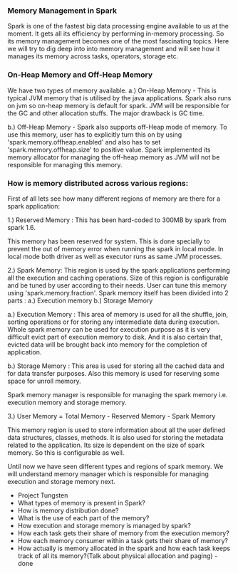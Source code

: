 ### Memory Management in Spark

Spark is one of the fastest big data processing engine available to us at the moment. It gets all its efficiency by performing
in-memory processing. So its memory management becomes one of the most fascinating topics. Here we will try to dig deep
into into memory management and will see how it manages its memory across tasks, operators, storage etc. 

### On-Heap Memory and Off-Heap Memory

We have two types of memory available. 
a.) On-Heap Memory - This is typical JVM memory that is utilised by the java applications. Spark also runs on jvm so 
on-heap memory is default for spark. JVM will be responsible for the GC and other allocation stuffs. The major drawback 
is GC time.

b.) Off-Heap Memory - Spark also supports off-Heap mode of memory. To use this memory, user has to explicitly turn this 
on by using 'spark.memory.offheap.enabled' and also has to set 'spark.memory.offheap.size' to positive value. Spark 
implemented its memory allocator for managing the off-heap memory as JVM will not be responsible for managing this memory.

### How is memory distributed across various regions:

First of all lets see how many different regions of memory are there for a spark application:

1.) Reserved Memory : This has been hard-coded to 300MB by spark from spark 1.6.

This memory has been reserved for system. This is done specially to prevent the out of memory error when running the 
spark in local mode. In local mode both driver as well as executor runs as same JVM processes.


2.) Spark Memory: This region is used by the spark applications performing all the execution and caching operations. Size
of this region is configurable and be tuned by user according to their needs. User can tune this memory using 'spark.memory.fraction'.
Spark memory itself has been divided into 2 parts : a.) Execution memory b.) Storage Memory

a.) Execution Memory :
This area of memory is used for all the shuffle, join, sorting operations or for storing any intermediate data during 
execution. Whole spark memory can be used for execution purpose as it is very difficult evict part of execution memory 
to disk. And it is also certain that, evicted data will be brought back into memory for the completion of application.

b.) Storage Memory :
This area is used for storing all the cached data and for data transfer purposes. Also this memory is used for reserving
some space for unroll memory.

Spark memory manager is responsible for managing the spark memory i.e. execution memory and storage memory.

3.) User Memory = Total Memory - Reserved Memory - Spark Memory

This memory region is used to store information about all the user defined data structures, classes, methods. It is also used 
for storing the metadata related to the application. Its size is dependent on the size of spark memory. So this is configurable
as well.

Until now we have seen different types and regions of spark memory. We will understand memory manager which is responsible 
for managing execution and storage memory next.


* Project Tungsten
* What types of memory is present in Spark?
* How is memory distribution done?
* What is the use of each part of the memory?
* How execution and storage memory is managed by spark?
* How each task gets their share of memory from the execution memory?
* How each memory consumer within a task gets their share of memory?
* How actually is memory allocated in the spark and how each task keeps track of all its memory?(Talk about physical allocation and paging) - done


